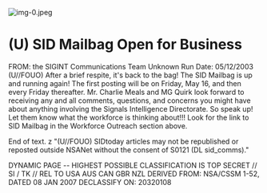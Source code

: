 ![img-0.jpeg](img-0.jpeg)

# (U) SID Mailbag Open for Business 

FROM: the SIGINT Communications Team
Unknown
Run Date: 05/12/2003
(U//FOUO) After a brief respite, it's back to the bag! The SID Mailbag is up and running again! The first posting will be on Friday, May 16, and then every Friday thereafter. Mr. Charlie Meals and MG Quirk look forward to receiving any and all comments, questions, and concerns you might have about anything involving the Signals Intelligence Directorate. So speak up! Let them know what the workforce is thinking about!!! Look for the link to SID Mailbag in the Workforce Outreach section above.

End of text.
z
"(U//FOUO) SIDtoday articles may not be republished or reposted outside NSANet without the consent of S0121 (DL sid_comms)."

DYNAMIC PAGE -- HIGHEST POSSIBLE CLASSIFICATION IS TOP SECRET // SI / TK // REL TO USA AUS CAN GBR NZL DERIVED FROM: NSA/CSSM 1-52, DATED 08 JAN 2007 DECLASSIFY ON: 20320108
